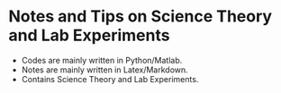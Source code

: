 # Notes and Tips on Science Theory and Lab Experiments
- Codes are mainly written in Python/Matlab.
- Notes are mainly written in Latex/Markdown.
- Contains Science Theory and Lab Experiments.